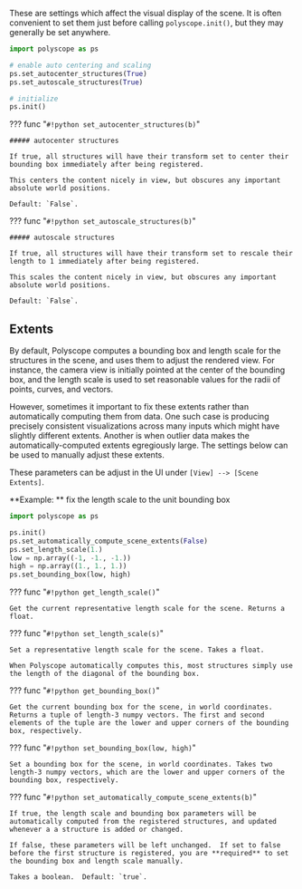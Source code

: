These are settings which affect the visual display of the scene.  It is often convenient to set them just before calling `polyscope.init()`, but they may generally be set anywhere.


```python
import polyscope as ps

# enable auto centering and scaling
ps.set_autocenter_structures(True)
ps.set_autoscale_structures(True)

# initialize
ps.init()
```

??? func "`#!python set_autocenter_structures(b)`"
    
    ##### autocenter structures

    If true, all structures will have their transform set to center their bounding box immediately after being registered.

    This centers the content nicely in view, but obscures any important absolute world positions.

    Default: `False`.

??? func "`#!python set_autoscale_structures(b)`"
    
    ##### autoscale structures

    If true, all structures will have their transform set to rescale their length to 1 immediately after being registered.

    This scales the content nicely in view, but obscures any important absolute world positions.

    Default: `False`.

## Extents

By default, Polyscope computes a bounding box and length scale for the structures in the scene, and uses them to adjust the rendered view. For instance, the camera view is initially pointed at the center of the bounding box, and the length scale is used to set reasonable values for the radii of points, curves, and vectors.

However, sometimes it important to fix these extents rather than automatically computing them from data. One such case is producing precisely consistent visualizations across many inputs which might have slightly different extents. Another is when outlier data makes the automatically-computed extents egregiously large. The settings below can be used to manually adjust these extents.

These parameters can be adjust in the UI under `[View] --> [Scene Extents]`.

**Example: ** fix the length scale to the unit bounding box
```python
import polyscope as ps

ps.init()
ps.set_automatically_compute_scene_extents(False)
ps.set_length_scale(1.)
low = np.array((-1, -1., -1.)) 
high = np.array((1., 1., 1.))
ps.set_bounding_box(low, high)
```

??? func "`#!python get_length_scale()`"

    Get the current representative length scale for the scene. Returns a float.

??? func "`#!python set_length_scale(s)`"

    Set a representative length scale for the scene. Takes a float.

    When Polyscope automatically computes this, most structures simply use the length of the diagonal of the bounding box.

??? func "`#!python get_bounding_box()`"

    Get the current bounding box for the scene, in world coordinates. Returns a tuple of length-3 numpy vectors. The first and second elements of the tuple are the lower and upper corners of the bounding box, respectively.

??? func "`#!python set_bounding_box(low, high)`"

    Set a bounding box for the scene, in world coordinates. Takes two length-3 numpy vectors, which are the lower and upper corners of the bounding box, respectively.
  
??? func "`#!python set_automatically_compute_scene_extents(b)`"

    If true, the length scale and bounding box parameters will be automatically computed from the registered structures, and updated whenever a a structure is added or changed.

    If false, these parameters will be left unchanged.  If set to false before the first structure is registered, you are **required** to set the bounding box and length scale manually.

    Takes a boolean.  Default: `true`.
